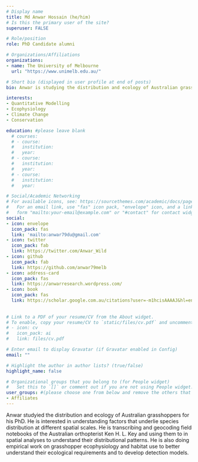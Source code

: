 ```yaml
---
# Display name
title: Md Anwar Hossain (he/him)
# Is this the primary user of the site?
superuser: FALSE

# Role/position
role: PhD Candidate alumni

# Organizations/Affiliations
organizations:
- name: The University of Melbourne
  url: "https://www.unimelb.edu.au/"

# Short bio (displayed in user profile at end of posts)
bio: Anwar is studying the distribution and ecology of Australian grasshoppers for his PhD. He is interested in understanding factors that underlie species distribution at different spatial scales.

interests:
- Quantitative Modelling
- Ecophysiology
- Climate Change
- Conservation

education: #please leave blank
  # courses:
  # - course:
  #   institution:
  #   year:
  # - course:
  #   institution:
  #   year:
  # - course:
  #   institution:
  #   year:

# Social/Academic Networking
# For available icons, see: https://sourcethemes.com/academic/docs/page-builder/#icons
#   For an email link, use "fas" icon pack, "envelope" icon, and a link in the
#   form "mailto:your-email@example.com" or "#contact" for contact widget.
social:
- icon: envelope
  icon_pack: fas
  link: 'mailto:anwar79du@gmail.com'
- icon: twitter
  icon_pack: fab
  link: https://twitter.com/Anwar_Wild
- icon: github
  icon_pack: fab
  link: https://github.com/anwar79melb
- icon: address-card
  icon_pack: fas
  link: https://anwarresearch.wordpress.com/
- icon: book
  icon_pack: fas
  link: https://scholar.google.com.au/citations?user=-m1hcisAAAAJ&hl=en
    
  
# Link to a PDF of your resume/CV from the About widget.
# To enable, copy your resume/CV to `static/files/cv.pdf` and uncomment the lines below.
# - icon: cv
#   icon_pack: ai
#   link: files/cv.pdf

# Enter email to display Gravatar (if Gravatar enabled in Config)
email: ""

# Highlight the author in author lists? (true/false)
highlight_name: false

# Organizational groups that you belong to (for People widget)
#   Set this to `[]` or comment out if you are not using People widget.
user_groups: #(please choose one from below and remove the others that aren't needed)
- Affiliates
---
```



Anwar studyied the distribution and ecology of Australian grasshoppers for his PhD. He is interested in understanding factors that underlie species distribution at different spatial scales. He is transcribing and geocoding field notebooks of the Australian orthopterist Ken H. L. Key and using them to in spatial analyses to understand their distributional patterns. He is also doing empirical work on grasshopper ecophysiology and habitat use to better understand their ecological requirements and to develop detection models.